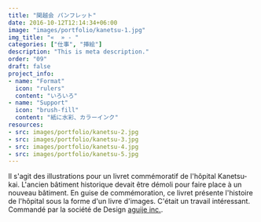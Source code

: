 ```yaml
---
title: "関越会 パンフレット"
date: 2016-10-12T12:14:34+06:00
image: "images/portfolio/kanetsu-1.jpg"
img_title: "«  » - "
categories: ["仕事", "挿絵"]
description: "This is meta description."
order: "09"
draft: false
project_info:
- name: "Format"
  icon: "rulers"
  content: "いろいろ"
- name: "Support"
  icon: "brush-fill"
  content: "紙に水彩、カラーインク"
resources:
- src: images/portfolio/kanetsu-2.jpg
- src: images/portfolio/kanetsu-3.jpg
- src: images/portfolio/kanetsu-4.jpg
- src: images/portfolio/kanetsu-5.jpg
---
```


Il s'agit des illustrations pour un livret commémoratif de l'hôpital Kanetsu-kai.
L'ancien bâtiment historique devait être démoli pour faire place à un nouveau bâtiment. En guise de commémoration, ce livret présente l'histoire de l'hôpital sous la forme d'un livre d'images. C'était un travail intéressant.  
Commandé par la société de Design [aguije inc.](https://aguije.jp).
